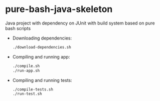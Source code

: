 # pure-bash-java-skeleton
Java project with dependency on JUnit with build system based on pure bash scripts

* Downloading dependencies:
   ```bash
   ./download-dependencies.sh
   ```

* Compiling and running app:
   ```bash
   ./compile.sh
   ./run-app.sh
   ```
* Compiling and running tests:

   ```bash
   ./compile-tests.sh
   ./run-test.sh
   ```
